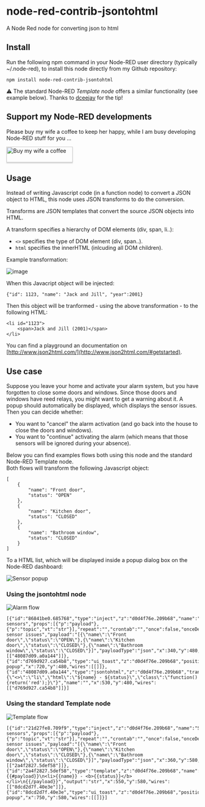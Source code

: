 # node-red-contrib-jsontohtml
A Node Red node for converting json to html

## Install
Run the following npm command in your Node-RED user directory (typically ~/.node-red), to install this node directly from my Github repository:
```
npm install node-red-contrib-jsontohtml
```
:warning: The standard Node-RED *Template node* offers a similar functionality (see example below).  Thanks to [dceejay](https://github.com/dceejay) for the tip!

## Support my Node-RED developments

Please buy my wife a coffee to keep her happy, while I am busy developing Node-RED stuff for you ...

<a href="https://www.buymeacoffee.com/bartbutenaers" target="_blank"><img src="https://www.buymeacoffee.com/assets/img/custom_images/orange_img.png" alt="Buy my wife a coffee" style="height: 41px !important;width: 174px !important;box-shadow: 0px 3px 2px 0px rgba(190, 190, 190, 0.5) !important;-webkit-box-shadow: 0px 3px 2px 0px rgba(190, 190, 190, 0.5) !important;" ></a>

## Usage
Instead of writing Javascript code (in a function node) to convert a JSON object to HTML, this node uses JSON transforms to do the conversion.

Transforms are JSON templates that convert the source JSON objects into HTML.

A transform specifies a hierarchy of DOM elements (div, span, li..):
+ `<>` specifies the type of DOM element (div, span..).
+ `html` specifies the innerHTML (inlcuding all DOM children).

Example transformation:

![image](https://user-images.githubusercontent.com/14224149/101691882-a2150700-3a6f-11eb-87b4-dce76150874b.png)

When this Javacript object will be injected:
```
{"id": 1123, "name": "Jack and Jill", "year":2001}
```
Then this object will be tranformed - using the above transformation - to the following HTML:
```
<li id="1123">
    <span>Jack and Jill (2001)</span>
</li>	
```

You can find a playground an documentation on [http://www.json2html.com/](http://www.json2html.com/#getstarted).

## Use case
Suppose you leave your home and activate your alarm system, but you have forgotten to close some doors and windows.  Since those doors and windows have reed relays, you might want to get a warning about it.  A popup should automatically be displayed, which displays the sensor issues.  Then you can decide whether:
+ You want to "cancel" the alarm activation (and go back into the house to close the doors and windows).
+ You want to "continue" activating the alarm (which means that those sensors will be ignored during your absence).

Below you can find examples flows both using this node and the standard Node-RED Template node.  
Both flows will transform the following Javascript object:
```
[
    {
        "name": "Front door",
        "status": "OPEN"
    },
    {
        "name": "Kitchen door",
        "status": "CLOSED"
    },
    {
        "name": "Bathroom window",
        "status": "CLOSED"
    }
]
```
To a HTML list, which will be displayed inside a popup dialog box on the Node-RED dashboard:

![Sensor popup](https://user-images.githubusercontent.com/14224149/101696097-dd1a3900-3a75-11eb-8b8b-8c7912e155b8.png)

### Using the jsontohtml node

![Alarm flow](https://user-images.githubusercontent.com/14224149/101695678-43528c00-3a75-11eb-8907-f4999c74fc4d.png)
```
[{"id":"86841be0.685768","type":"inject","z":"d0d4f76e.209b68","name":"Simulate sensors","props":[{"p":"payload"},{"p":"topic","vt":"str"}],"repeat":"","crontab":"","once":false,"onceDelay":0.1,"topic":"Ignore sensor issues","payload":"[{\"name\":\"Front door\",\"status\":\"OPEN\"},{\"name\":\"Kitchen door\",\"status\":\"CLOSED\"},{\"name\":\"Bathroom window\",\"status\":\"CLOSED\"}]","payloadType":"json","x":340,"y":480,"wires":[["48087d09.a0a144"]]},{"id":"d769d927.ca54b8","type":"ui_toast","z":"d0d4f76e.209b68","position":"dialog","displayTime":"3","highlight":"","sendall":true,"outputs":1,"ok":"Continue","cancel":"Cancel","raw":true,"topic":"","name":"Issues popup","x":720,"y":480,"wires":[[]]},{"id":"48087d09.a0a144","type":"jsontohtml","z":"d0d4f76e.209b68","transform":"{\"<>\":\"li\",\"html\":\"${name} - ${status}\",\"class\":\"function(){return('red');}\"}","name":"","x":530,"y":480,"wires":[["d769d927.ca54b8"]]}]
```

### Using the standard Template node

![Template flow](https://user-images.githubusercontent.com/14224149/101813134-9fbcb680-3b1c-11eb-83ed-0398f79dc5c7.png)
```
[{"id":"21d27fe8.709f9","type":"inject","z":"d0d4f76e.209b68","name":"Simulate sensors","props":[{"p":"payload"},{"p":"topic","vt":"str"}],"repeat":"","crontab":"","once":false,"onceDelay":0.1,"topic":"Ignore sensor issues","payload":"[{\"name\":\"Front door\",\"status\":\"OPEN\"},{\"name\":\"Kitchen door\",\"status\":\"CLOSED\"},{\"name\":\"Bathroom window\",\"status\":\"CLOSED\"}]","payloadType":"json","x":360,"y":580,"wires":[["2a4f2827.5def58"]]},{"id":"2a4f2827.5def58","type":"template","z":"d0d4f76e.209b68","name":"","field":"payload","fieldType":"msg","format":"handlebars","syntax":"mustache","template":"{{#payload}}\n<li>{{name}} - <b>{{status}}</b></li>\n{{/payload}}","output":"str","x":550,"y":580,"wires":[["8dcd2d7f.40e3e"]]},{"id":"8dcd2d7f.40e3e","type":"ui_toast","z":"d0d4f76e.209b68","position":"dialog","displayTime":"3","highlight":"","sendall":true,"outputs":1,"ok":"OK","cancel":"","raw":true,"topic":"","name":"Issues popup","x":750,"y":580,"wires":[[]]}]
```
